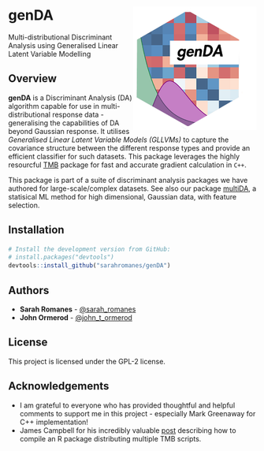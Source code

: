 genDA <img src="man/figures/genDA_logo.png" align="right"  height="250" width="250"/>
======================================================

Multi-distributional Discriminant Analysis using Generalised Linear Latent Variable Modelling

Overview
--------

**genDA** is a Discriminant Analysis (DA) algorithm capable for use in multi-distributional response data - generalising the capabilities of DA beyond Gaussian response. It utilises *Generalised Linear Latent Variable Models (GLLVMs)* to capture the covariance structure between the different response types and provide an efficient classifier for such datasets. This package leverages the highly resourcful [TMB](https://github.com/kaskr/adcomp/wiki) package for fast and accurate gradient calculation in `C++`.

This package is part of a suite of discriminant analysis packages we have authored for large-scale/complex datasets. See also our package [multiDA](https://github.com/sarahromanes/multiDA), a statisical ML method for high dimensional, Gaussian data, with feature selection.


Installation
--------

```r
# Install the development version from GitHub:
# install.packages("devtools")
devtools::install_github("sarahromanes/genDA")

```

## Authors

* **Sarah Romanes**  - [@sarah_romanes](https://twitter.com/sarah_romanes)
* **John Ormerod**   - [@john_t_ormerod](https://twitter.com/john_t_ormerod)

## License

This project is licensed under the GPL-2 license.


## Acknowledgements

* I am grateful to everyone who has provided thoughtful and helpful comments to support me in this project - especially Mark Greenaway for C++ implementation!
* James Campbell for his incredibly valuable [post](https://rtbecard.gitlab.io/2018/02/11/Distributing-TMB-in-R-packages.html) describing how to compile an R package distributing multiple TMB scripts.
